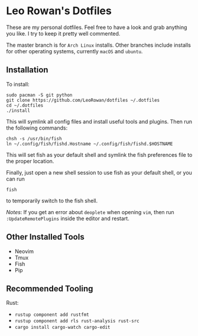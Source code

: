 # Leo Rowan's Dotfiles

These are my personal dotfiles. Feel free to have a look and grab anything you like. I try to keep
it pretty well commented.

The master branch is for `Arch Linux` installs. Other branches include installs for other operating
systems, currently `macOS` and `ubuntu`.

## Installation

To install:

```
sudo pacman -S git python
git clone https://github.com/LeoRowan/dotfiles ~/.dotfiles
cd ~/.dotfiles
./install
```

This will symlink all config files and install useful tools and plugins. Then run the following
commands:

```
chsh -s /usr/bin/fish
ln ~/.config/fish/fishd.Hostname ~/.config/fish/fishd.$HOSTNAME
```

This will set fish as your default shell and symlink the fish preferences file to the proper
location.

Finally, just open a new shell session to use fish as your default shell, or you can run

```
fish
```

to temporarily switch to the fish shell.


_Notes_: If you get an error about `deoplete` when opening `vim`, then run `:UpdateRemotePlugins`
inside the editor and restart.


## Other Installed Tools

- Neovim
- Tmux
- Fish
- Pip


## Recommended Tooling

Rust:
  - `rustup component add rustfmt`
  - `rustup component add rls rust-analysis rust-src`
  - `cargo install cargo-watch cargo-edit`
